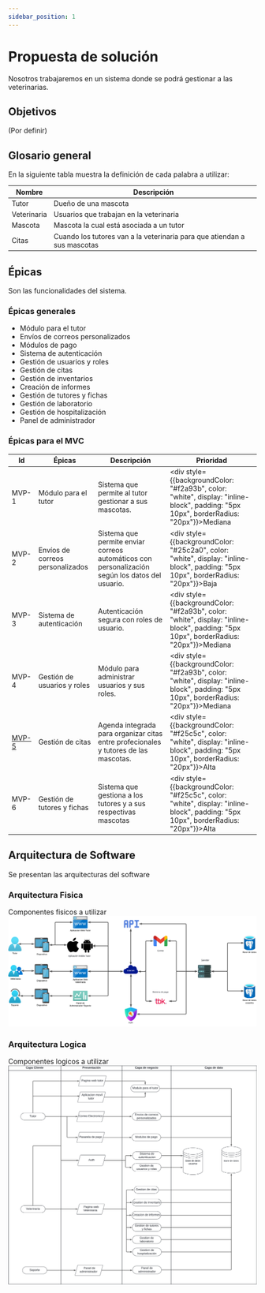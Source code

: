 ```yaml
---
sidebar_position: 1
---
```


# Propuesta de solución
Nosotros trabajaremos en un sistema donde se podrá gestionar a las veterinarias.

## Objetivos
(Por definir)

## Glosario general
En la siguiente tabla muestra la definición de cada palabra a utilizar:

| Nombre      | Descripción                                 |
|-------------|---------------------------------------------|
| Tutor       | Dueño de una mascota                       |
| Veterinaria | Usuarios que trabajan en la veterinaria     |
| Mascota     | Mascota la cual está asociada a un tutor    |
| Citas       | Cuando los tutores van a la veterinaria para que atiendan a sus mascotas |

## Épicas
Son las funcionalidades del sistema.

### Épicas generales
- Módulo para el tutor
- Envíos de correos personalizados
- Módulos de pago
- Sistema de autenticación
- Gestión de usuarios y roles
- Gestión de citas
- Gestión de inventarios
- Creación de informes
- Gestión de tutores y fichas
- Gestión de laboratorio
- Gestión de hospitalización
- Panel de administrador 

### Épicas para el MVC

| Id     | Épicas                       | Descripción                                                                                   | Prioridad                                                                                              |
|--------|------------------------------|-----------------------------------------------------------------------------------------------|-------------------------------------------------------------------------------------------------------|
| MVP-1  | Módulo para el tutor         | Sistema que permite al tutor gestionar a sus mascotas.                                               | <div style={{backgroundColor: "#f2a93b", color: "white", display: "inline-block", padding: "5px 10px", borderRadius: "20px"}}>Mediana</div>  |
| MVP-2  | Envíos de correos personalizados | Sistema que permite enviar correos automáticos con personalización según los datos del usuario. | <div style={{backgroundColor: "#25c2a0", color: "white", display: "inline-block", padding: "5px 10px", borderRadius: "20px"}}>Baja</div> |
| MVP-3  | Sistema de autenticación     | Autenticación segura con roles de usuario.                                                   | <div style={{backgroundColor: "#f2a93b", color: "white", display: "inline-block", padding: "5px 10px", borderRadius: "20px"}}>Mediana</div>  |
| MVP-4  | Gestión de usuarios y roles  | Módulo para administrar usuarios y sus roles.                                                | <div style={{backgroundColor: "#f2a93b", color: "white", display: "inline-block", padding: "5px 10px", borderRadius: "20px"}}>Mediana</div>    |
| [MVP-5](./epicas/mvp-5#historias-usuario)  | Gestión de citas             | Agenda integrada para organizar citas entre profecionales y tutores de las mascotas.                               | <div style={{backgroundColor: "#f25c5c", color: "white", display: "inline-block", padding: "5px 10px", borderRadius: "20px"}}>Alta</div>  |
| MVP-6 | Gestión de tutores y fichas | Sistema que gestiona a los tutores y a sus respectivas mascotas | <div style={{backgroundColor: "#f25c5c", color: "white", display: "inline-block", padding: "5px 10px", borderRadius: "20px"}}>Alta</div>  |

## Arquitectura de Software
Se presentan las arquitecturas del software

### Arquitectura Fisica
Componentes fisicos a utilizar
![Arquitectura física](/img/arquitectura_fisica.png)

### Arquitectura Logica
Componentes logicos a utilizar
![Arquitectura logico](/img/arquitectura_logica.png)